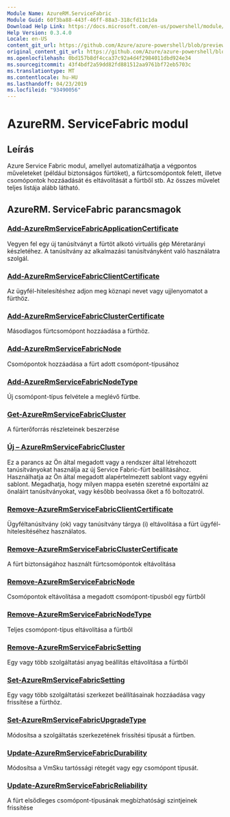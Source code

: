 ```yaml
---
Module Name: AzureRM.ServiceFabric
Module Guid: 60f3ba88-443f-46ff-88a3-318cfd11c1da
Download Help Link: https://docs.microsoft.com/en-us/powershell/module/azurerm.servicefabric
Help Version: 0.3.4.0
Locale: en-US
content_git_url: https://github.com/Azure/azure-powershell/blob/preview/src/ResourceManager/ServiceFabric/Commands.ServiceFabric/help/AzureRM.ServiceFabric.md
original_content_git_url: https://github.com/Azure/azure-powershell/blob/preview/src/ResourceManager/ServiceFabric/Commands.ServiceFabric/help/AzureRM.ServiceFabric.md
ms.openlocfilehash: 0bd157b8df4cca37c92a4d4f2984011dbd924e34
ms.sourcegitcommit: 43f4bdf2a59dd82fd881512aa9761bf72eb5703c
ms.translationtype: MT
ms.contentlocale: hu-HU
ms.lasthandoff: 04/23/2019
ms.locfileid: "93490056"
---
```

# AzureRM. ServiceFabric modul
## Leírás
Azure Service Fabric modul, amellyel automatizálhatja a végpontos műveleteket (például biztonságos fürtöket), a fürtcsomópontok felett, illetve csomópontok hozzáadását és eltávolítását a fürtből stb. Az összes művelet teljes listája alább látható.

## AzureRM. ServiceFabric parancsmagok
### [Add-AzureRmServiceFabricApplicationCertificate](Add-AzureRmServiceFabricApplicationCertificate.md)
Vegyen fel egy új tanúsítványt a fürtöt alkotó virtuális gép Méretarányi készletéhez. A tanúsítvány az alkalmazási tanúsítványként való használatra szolgál.

### [Add-AzureRmServiceFabricClientCertificate](Add-AzureRmServiceFabricClientCertificate.md)
Az ügyfél-hitelesítéshez adjon meg köznapi nevet vagy ujjlenyomatot a fürthöz.

### [Add-AzureRmServiceFabricClusterCertificate](Add-AzureRmServiceFabricClusterCertificate.md)
Másodlagos fürtcsomópont hozzáadása a fürthöz.

### [Add-AzureRmServiceFabricNode](Add-AzureRmServiceFabricNode.md)
Csomópontok hozzáadása a fürt adott csomópont-típusához

### [Add-AzureRmServiceFabricNodeType](Add-AzureRmServiceFabricNodeType.md)
Új csomópont-típus felvétele a meglévő fürtbe.

### [Get-AzureRmServiceFabricCluster](Get-AzureRmServiceFabricCluster.md)
A fürterőforrás részleteinek beszerzése

### [Új – AzureRmServiceFabricCluster](New-AzureRmServiceFabricCluster.md)
Ez a parancs az Ön által megadott vagy a rendszer által létrehozott tanúsítványokat használja az új Service Fabric-fürt beállításához. Használhatja az Ön által megadott alapértelmezett sablont vagy egyéni sablont. Megadhatja, hogy milyen mappa esetén szeretné exportálni az önaláírt tanúsítványokat, vagy később beolvassa őket a fő boltozatról. 

### [Remove-AzureRmServiceFabricClientCertificate](Remove-AzureRmServiceFabricClientCertificate.md)
Ügyféltanúsítvány (ok) vagy tanúsítvány tárgya (i) eltávolítása a fürt ügyfél-hitelesítéséhez használatos.

### [Remove-AzureRmServiceFabricClusterCertificate](Remove-AzureRmServiceFabricClusterCertificate.md)
A fürt biztonságához használt fürtcsomópontok eltávolítása

### [Remove-AzureRmServiceFabricNode](Remove-AzureRmServiceFabricNode.md)
Csomópontok eltávolítása a megadott csomópont-típusból egy fürtből

### [Remove-AzureRmServiceFabricNodeType](Remove-AzureRmServiceFabricNodeType.md)
Teljes csomópont-típus eltávolítása a fürtből

### [Remove-AzureRmServiceFabricSetting](Remove-AzureRmServiceFabricSetting.md)
Egy vagy több szolgáltatási anyag beállítás eltávolítása a fürtből

### [Set-AzureRmServiceFabricSetting](Set-AzureRmServiceFabricSetting.md)
Egy vagy több szolgáltatási szerkezet beállításainak hozzáadása vagy frissítése a fürthöz.

### [Set-AzureRmServiceFabricUpgradeType](Set-AzureRmServiceFabricUpgradeType.md)
Módosítsa a szolgáltatás szerkezetének frissítési típusát a fürtben.

### [Update-AzureRmServiceFabricDurability](Update-AzureRmServiceFabricDurability.md)
Módosítsa a VmSku tartóssági rétegét vagy egy csomópont típusát.

### [Update-AzureRmServiceFabricReliability](Update-AzureRmServiceFabricReliability.md)
A fürt elsődleges csomópont-típusának megbízhatósági szintjeinek frissítése

